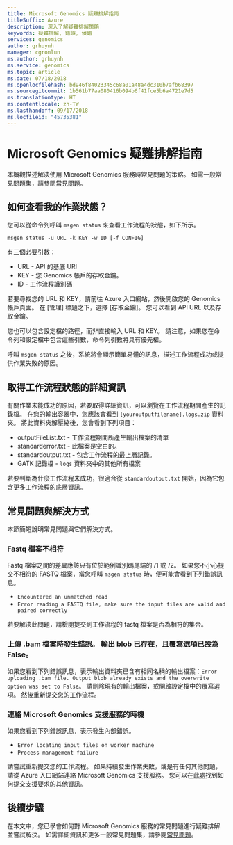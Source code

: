 ```yaml
---
title: Microsoft Genomics 疑難排解指南
titleSuffix: Azure
description: 深入了解疑難排解策略
keywords: 疑難排解, 錯誤, 偵錯
services: genomics
author: grhuynh
manager: cgronlun
ms.author: grhuynh
ms.service: genomics
ms.topic: article
ms.date: 07/18/2018
ms.openlocfilehash: bd946f84023345c68a01a48a4dc310b7afb68397
ms.sourcegitcommit: 1b561b77aa080416b094b6f41fce5b6a4721e7d5
ms.translationtype: HT
ms.contentlocale: zh-TW
ms.lasthandoff: 09/17/2018
ms.locfileid: "45735381"
---
```

# <a name="troubleshooting-guide-for-microsoft-genomics"></a>Microsoft Genomics 疑難排解指南
本概觀描述解決使用 Microsoft Genomics 服務時常見問題的策略。 如需一般常見問題集，請參閱[常見問題](frequently-asked-questions-genomics.md)。 


## <a name="how-do-i-check-my-job-status"></a>如何查看我的作業狀態？
您可以從命令列呼叫 `msgen status` 來查看工作流程的狀態，如下所示。 

```
msgen status -u URL -k KEY -w ID [-f CONFIG] 
```

有三個必要引數：
* URL - API 的基底 URI
* KEY - 您 Genomics 帳戶的存取金鑰。 
* ID - 工作流程識別碼

若要尋找您的 URL 和 KEY，請前往 Azure 入口網站，然後開啟您的 Genomics 帳戶頁面。 在 [管理] 標題之下，選擇 [存取金鑰]。 您可以看到 API URL 以及存取金鑰。

您也可以包含設定檔的路徑，而非直接輸入 URL 和 KEY。 請注意，如果您在命令列和設定檔中包含這些引數，命令列引數將具有優先權。 

呼叫 `msgen status` 之後，系統將會顯示簡單易懂的訊息，描述工作流程成功或提供作業失敗的原因。 


## <a name="get-more-information-about-my-workflow-status"></a>取得工作流程狀態的詳細資訊

有關作業未能成功的原因，若要取得詳細資訊，可以瀏覽在工作流程期間產生的記錄檔。 在您的輸出容器中，您應該會看到 `[youroutputfilename].logs.zip` 資料夾。  將此資料夾解壓縮後，您會看到下列項目：

* outputFileList.txt - 工作流程期間所產生輸出檔案的清單
* standarderror.txt - 此檔案是空白的。
* standardoutput.txt - 包含工作流程的最上層記錄。 
* GATK 記錄檔 - `logs` 資料夾中的其他所有檔案

若要判斷為什麼工作流程未成功，很適合從 `standardoutput.txt` 開始，因為它包含更多工作流程的底層資訊。 

## <a name="common-issues-and-how-to-resolve-them"></a>常見問題與解決方式
本節簡短說明常見問題與它們解決方式。

### <a name="fastq-files-are-unmatched"></a>Fastq 檔案不相符
Fastq 檔案之間的差異應該只有位於範例識別碼尾端的 /1 或 /2。 如果您不小心提交不相符的 FASTQ 檔案，當您呼叫 `msgen status` 時，便可能會看到下列錯誤訊息。
* `Encountered an unmatched read`
* `Error reading a FASTQ file, make sure the input files are valid and paired correctly` 

若要解決此問題，請檢閱提交到工作流程的 fastq 檔案是否為相符的集合。 


### <a name="error-uploading-bam-file-output-blob-already-exists-and-the-overwrite-option-was-set-to-false"></a>上傳 .bam 檔案時發生錯誤。 輸出 blob 已存在，且覆寫選項已設為 False。
如果您看到下列錯誤訊息，表示輸出資料夾已含有相同名稱的輸出檔案：`Error uploading .bam file. Output blob already exists and the overwrite option was set to False`。  請刪除現有的輸出檔案，或開啟設定檔中的覆寫選項。 然後重新提交您的工作流程。

### <a name="when-to-contact-microsoft-genomics-support"></a>連絡 Microsoft Genomics 支援服務的時機
如果您看到下列錯誤訊息，表示發生內部錯誤。 

* `Error locating input files on worker machine`
* `Process management failure`

請嘗試重新提交您的工作流程。 如果持續發生作業失敗，或是有任何其他問題，請從 Azure 入口網站連絡 Microsoft Genomics 支援服務。 您可以在[此處](file-support-ticket-genomics.md)找到如何提交支援要求的其他資訊。

## <a name="next-steps"></a>後續步驟
在本文中，您已學會如何對 Microsoft Genomics 服務的常見問題進行疑難排解並嘗試解決。 如需詳細資訊和更多一般常見問題集，請參閱[常見問題](frequently-asked-questions-genomics.md)。 
